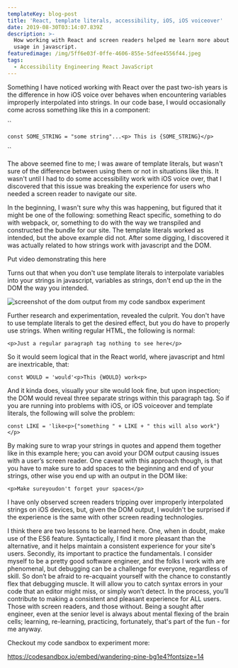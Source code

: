 ```yaml
---
templateKey: blog-post
title: 'React, template literals, accessibility, iOS, iOS voiceover'
date: 2019-08-30T03:14:07.839Z
description: >-
  How working with React and screen readers helped me learn more about string
  usage in javascript.
featuredimage: /img/5ff6e03f-0ffe-4606-855e-5dfee4556f44.jpeg
tags:
  - Accessibility Engineering React JavaScript
---
```

Something I have noticed working with React over the past two-ish years is the difference in how iOS voice over behaves when encountering variables improperly interpolated into strings. In our code base, I would occasionally come across something like this in a component:

``

```
const SOME_STRING = "some string"...<p> This is {SOME_STRING}</p>
```

``

The above seemed fine to me; I was aware of template literals, but wasn't sure of the difference between using them or not in situations like this. It wasn't until I had to do some accessibility work with iOS voice over, that I discovered that this issue was breaking the experience for users who needed a screen reader to navigate our site. 

In the beginning, I wasn't sure why this was happening, but figured that it might be one of the following:  something React specific, something to do with webpack, or, something to do with the way we transpiled and constructed the bundle for our site. The template literals worked as intended, but the above example did not. After some digging, I discovered it was actually related to how strings work with javascript and the DOM.

Put video demonstrating this here

Turns out that when you don't use template literals to interpolate variables into your strings in javascript, variables as strings, don't end up the in the DOM the way you intended.

![screenshot of the dom output from my code sandbox experiment](/img/screenshot-2019-09-26-20.46.04.png "You can see the string is broken up inside of our first paragraph tag")

Further research and experimentation, revealed the culprit. You don't have to use template literals to get the desired effect, but you do have to properly use strings. When writing regular HTML, the following is normal:

```
<p>Just a regular paragraph tag nothing to see here</p>
```

So it would seem logical that in the React world, where javascript and html are inextricable, that:

```
const WOULD = 'would'<p>This {WOULD} work<p>
```

And it kinda does, visually your site would look fine, but upon inspection; the DOM would reveal three separate strings within this paragraph tag. So if you are running into problems with iOS, or iOS voiceover and template literals, the following will solve the problem:

```
const LIKE = 'like<p>{"something " + LIKE + " this will also work"}</p>
```

By making sure to wrap your strings in quotes and append them together like in this example here; you can avoid your DOM output causing issues with a user’s screen reader. One caveat with this approach though, is that you have to make sure to add spaces to the beginning and end of your strings, other wise you end up with an output in the DOM like:

```
<p>Make sureyoudon't forget your spaces</p>
```

I have only observed screen readers tripping over improperly interpolated strings on iOS devices, but, given the DOM output, I wouldn't be surprised if the experience is the same with other screen reading technologies. 

I think there are two lessons to be learned here. One, when in doubt, make use of the ES6 feature. Syntactically, I find it more pleasant than the alternative, and it helps maintain a consistent experience for your site's users. Secondly, its important to practice the fundamentals. I consider myself to be a pretty good software engineer, and the folks I work with are phenomenal, but debugging can be a challenge for everyone, regardless of skill. So don’t be afraid to re-acquaint yourself with the chance to constantly flex that debugging muscle. It will allow you to catch syntax errors in your code that an editor might miss, or simply won’t detect. In the process, you’ll contribute to making a consistent and pleasant experience for ALL users. Those with screen readers, and those without. Being a sought after engineer, even at the senior level is always about mental flexing of the brain cells; learning, re-learning, practicing, fortunately, that's part of the fun - for me anyway. 

Checkout my code sandbox to experiment more:

https://codesandbox.io/embed/wandering-pine-bg1e4?fontsize=14
